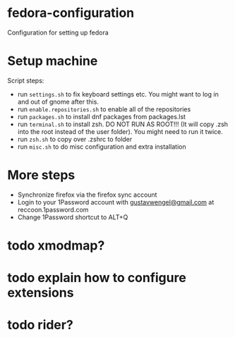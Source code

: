 # fedora-configuration
Configuration for setting up fedora

# Setup machine
Script steps:
- run `settings.sh` to fix keyboard settings etc. You might want to log in and out of gnome after this.
- run `enable.repositories.sh` to enable all of the repositories
- run `packages.sh` to install dnf packages from packages.lst
- run `terminal.sh` to install zsh. DO NOT RUN AS ROOT!!! (It will copy .zsh into the root instead of the user folder). You might need to run it twice.
- run `zsh.sh` to copy over .zshrc to folder
- run `misc.sh` to do misc configuration and extra installation


# More steps
- Synchronize firefox via the firefox sync account
- Login to your 1Password account with gustavwengel@gmail.com at reccoon.1password.com
- Change 1Password shortcut to ALT+Q


# todo xmodmap?
# todo explain how to configure extensions
# todo rider?
